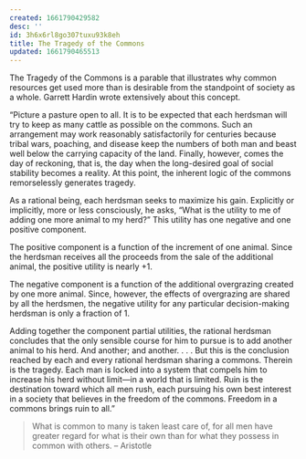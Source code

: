 ```yaml
---
created: 1661790429582
desc: ''
id: 3h6x6rl8go307tuxu93k8eh
title: The Tragedy of the Commons
updated: 1661790465513
---
```

   
The Tragedy of the Commons is a parable that illustrates why common resources get used more than is desirable from the standpoint of society as a whole. Garrett Hardin wrote extensively about this concept.   
   
“Picture a pasture open to all. It is to be expected that each herdsman will try to keep as many cattle as possible on the commons. Such an arrangement may work reasonably satisfactorily for centuries because tribal wars, poaching, and disease keep the numbers of both man and beast well below the carrying capacity of the land. Finally, however, comes the day of reckoning, that is, the day when the long-desired goal of social stability becomes a reality. At this point, the inherent logic of the commons remorselessly generates tragedy.   
   
As a rational being, each herdsman seeks to maximize his gain. Explicitly or implicitly, more or less consciously, he asks, “What is the utility to me of adding one more animal to my herd?” This utility has one negative and one positive component.   
   
The positive component is a function of the increment of one animal. Since the herdsman receives all the proceeds from the sale of the additional animal, the positive utility is nearly +1.   
   
The negative component is a function of the additional overgrazing created by one more animal. Since, however, the effects of overgrazing are shared by all the herdsmen, the negative utility for any particular decision-making herdsman is only a fraction of 1.   
   
Adding together the component partial utilities, the rational herdsman concludes that the only sensible course for him to pursue is to add another animal to his herd. And another; and another. . . . But this is the conclusion reached by each and every rational herdsman sharing a commons. Therein is the tragedy. Each man is locked into a system that compels him to increase his herd without limit—in a world that is limited. Ruin is the destination toward which all men rush, each pursuing his own best interest in a society that believes in the freedom of the commons. Freedom in a commons brings ruin to all.”   
   

   
> What is common to many is taken least care of, for all men have greater regard for what is their own than for what they possess in common with others. – Aristotle
